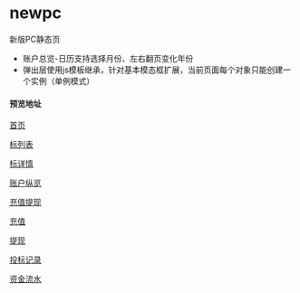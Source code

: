 # newpc
新版PC静态页

- 账户总览-日历支持选择月份、左右翻页变化年份
- 弹出层使用js模板继承，针对基本模态框扩展，当前页面每个对象只能创建一个实例（单例模式）

#### 预览地址
[首页](https://estherji.github.io/newpc/Views/Home/Index.html)

[标列表](https://estherji.github.io/newpc/Views/Credit/credit.html)

[标详情](https://estherji.github.io/newpc/Views/Credit/project.html)

[账户纵览](https://estherji.github.io/newpc/Views/Account/index.html)

[充值提现](https://estherji.github.io/newpc/Views/Account/wallet.html)

[充值](https://estherji.github.io/newpc/Views/Account/recharge.html)

[提现](https://estherji.github.io/newpc/Views/Account/withdrawal.html)

[投标记录](https://estherji.github.io/newpc/Views/Account/bid.html)

[资金流水](https://estherji.github.io/newpc/Views/Account/funsflow.html)
